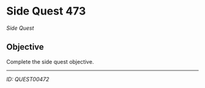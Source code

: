 # Side Quest 473

*Side Quest*

## Objective
Complete the side quest objective.

---
*ID: QUEST00472*